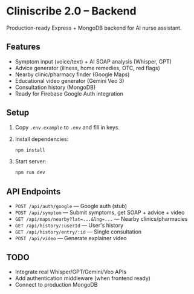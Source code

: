 # Cliniscribe 2.0 – Backend

Production-ready Express + MongoDB backend for AI nurse assistant.

## Features

- Symptom input (voice/text) + AI SOAP analysis (Whisper, GPT)
- Advice generator (illness, home remedies, OTC, red flags)
- Nearby clinic/pharmacy finder (Google Maps)
- Educational video generator (Gemini Veo 3)
- Consultation history (MongoDB)
- Ready for Firebase Google Auth integration

## Setup

1. Copy `.env.example` to `.env` and fill in keys.
2. Install dependencies:

   ```bash
   npm install
   ```

3. Start server:

   ```bash
   npm run dev
   ```

## API Endpoints

- `POST /api/auth/google` — Google auth (stub)
- `POST /api/symptom` — Submit symptoms, get SOAP + advice + video
- `GET /api/maps/nearby?lat=...&lng=...` — Nearby clinics/pharmacies
- `GET /api/history/:userId` — User's history
- `GET /api/history/entry/:id` — Single consultation
- `POST /api/video` — Generate explainer video

## TODO

- Integrate real Whisper/GPT/Gemini/Veo APIs
- Add authentication middleware (when frontend ready)
- Connect to production MongoDB